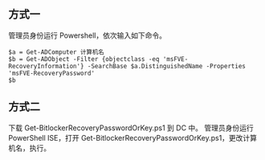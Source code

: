 ## 方式一
管理员身份运行 Powershell，依次输入如下命令。
~~~
$a = Get-ADComputer 计算机名
$b = Get-ADObject -Filter {objectclass -eq 'msFVE-RecoveryInformation'} -SearchBase $a.DistinguishedName -Properties 'msFVE-RecoveryPassword'
$b
~~~
## 方式二
下载 Get-BitlockerRecoveryPasswordOrKey.ps1 到 DC 中。
管理员身份运行 PowerShell ISE，打开 Get-BitlockerRecoveryPasswordOrKey.ps1，更改计算机名，执行。
